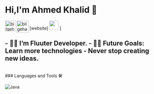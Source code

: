 <H1>Hi,I'm Ahmed Khalid 👋</H1>  [website] <img width="30px" src="https://media.tenor.com/images/3b388fe03da271d2674faf85eb7c3fcd/tenor.gif" />
 
  <a href="https://www.linkedin.com/in/ahmed-khalid-5774b7221/">
         <img align="left" alt="bilgehangecici | LinkedIn" width="35px" src="https://i.pinimg.com/originals/de/b4/6f/deb46f02a59e3b3a2aa58fac16290d63.gif" /> 
      </a> 
       <a href="a7med_khaled_22/">
         <img align="left" alt="bilgehangecici | Instagram" width="40px" src="https://thumbs.gfycat.com/OrnateOrneryFoal-max-1mb.gif" />]
      </a>


<h2>
  - 👨‍💻 I’m Fluuter Developer. 
  - 💪🏼 Future Goals: Learn more technologies - Never stop creating new ideas. 
</h2>












<br /> 
### Languages and Tools 🛠

![Java](http://img.shields.io/badge/-Java-5B4638?style=flat-square&logo=java&logoColor=ffffff)
